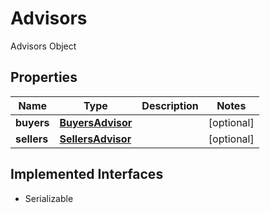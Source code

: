 

# Advisors

Advisors Object

## Properties

Name | Type | Description | Notes
------------ | ------------- | ------------- | -------------
**buyers** | [**BuyersAdvisor**](BuyersAdvisor.md) |  |  [optional]
**sellers** | [**SellersAdvisor**](SellersAdvisor.md) |  |  [optional]


## Implemented Interfaces

* Serializable


